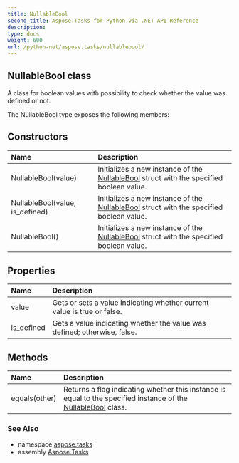 ```yaml
---
title: NullableBool
second_title: Aspose.Tasks for Python via .NET API Reference
description: 
type: docs
weight: 600
url: /python-net/aspose.tasks/nullablebool/
---
```


## NullableBool class

A class for boolean values with possibility to check whether the value was defined or not.

The NullableBool type exposes the following members:
## Constructors
| Name | Description |
| :- | :- |
|NullableBool(value)|Initializes a new instance of the [NullableBool](/tasks/python-net/aspose.tasks/nullablebool/) struct with the specified boolean value.|
|NullableBool(value, is_defined)|Initializes a new instance of the [NullableBool](/tasks/python-net/aspose.tasks/nullablebool/) struct with the specified boolean value.|
|NullableBool()|Initializes a new instance of the [NullableBool](/tasks/python-net/aspose.tasks/nullablebool/) struct with the specified boolean value.|
## Properties
| Name | Description |
| :- | :- |
|value|Gets or sets a value indicating whether current value is true or false.|
|is_defined|Gets a value indicating whether the value was defined; otherwise, false.|
## Methods
| Name | Description |
| :- | :- |
|equals(other)|Returns a flag indicating whether this instance is equal to the specified instance of the [NullableBool](/tasks/python-net/aspose.tasks/nullablebool/) class.|

### See Also

* namespace [aspose.tasks](/tasks/python-net/aspose.tasks/)
* assembly [Aspose.Tasks](/tasks/python-net/)

